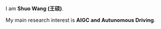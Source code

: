 I am **Shuo Wang (王硕)**. 
<!-- I'm currently pursuing my Ph.D. degree at Zhejiang University in China and expect to graduate in 2027. My advisor is Professor [Lei Xie](https://person.zju.edu.cn/leigh). Currently, I'm interning at Tencent YouTu Lab, Shanghai, mentored by Researcher [Jiangning Zhang](https://zhangzjn.github.io/).  -->

My main research interest is **AIGC and Autunomous Driving**. 
<!-- In the past I have used diffusion models ([DiAD](https://github.com/lewandofskee/DiAD)) as well as Mamba models ([MambaAD](https://github.com/lewandofskee/MambaAD)) for multi-class anomaly detection. -->

